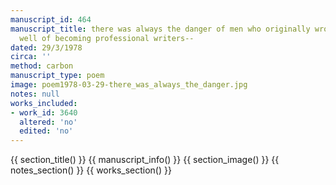 ```yaml
---
manuscript_id: 464
manuscript_title: there was always the danger of men who originally wrote things down
  well of becoming professional writers--
dated: 29/3/1978
circa: ''
method: carbon
manuscript_type: poem
image: poem1978-03-29-there_was_always_the_danger.jpg
notes: null
works_included:
- work_id: 3640
  altered: 'no'
  edited: 'no'
---
```


{{ section_title() }}
{{ manuscript_info() }}
{{ section_image() }}
{{ notes_section() }}
{{ works_section() }}

